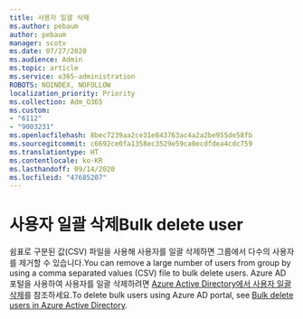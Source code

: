 ```yaml
---
title: 사용자 일괄 삭제
ms.author: pebaum
author: pebaum
manager: scotv
ms.date: 07/27/2020
ms.audience: Admin
ms.topic: article
ms.service: o365-administration
ROBOTS: NOINDEX, NOFOLLOW
localization_priority: Priority
ms.collection: Adm_O365
ms.custom:
- "6112"
- "9003231"
ms.openlocfilehash: 8bec7239aa2ce31e843763ac4a2a2be955de58fb
ms.sourcegitcommit: c6692ce0fa1358ec3529e59ca0ecdfdea4cdc759
ms.translationtype: HT
ms.contentlocale: ko-KR
ms.lasthandoff: 09/14/2020
ms.locfileid: "47685207"
---
```

# <a name="bulk-delete-user"></a><span data-ttu-id="38c87-102">사용자 일괄 삭제</span><span class="sxs-lookup"><span data-stu-id="38c87-102">Bulk delete user</span></span>

<span data-ttu-id="38c87-103">쉼표로 구분된 값(CSV) 파일을 사용해 사용자를 일괄 삭제하면 그룹에서 다수의 사용자를 제거할 수 있습니다.</span><span class="sxs-lookup"><span data-stu-id="38c87-103">You can remove a large number of users from group by using a comma separated values (CSV) file to bulk delete users.</span></span> <span data-ttu-id="38c87-104">Azure AD 포털을 사용하여 사용자를 일괄 삭제하려면 [Azure Active Directory에서 사용자 일괄 삭제](https://docs.microsoft.com/azure/active-directory/users-groups-roles/users-bulk-delete)를 참조하세요.</span><span class="sxs-lookup"><span data-stu-id="38c87-104">To delete bulk users using Azure AD portal, see [Bulk delete users in Azure Active Directory](https://docs.microsoft.com/azure/active-directory/users-groups-roles/users-bulk-delete).</span></span>